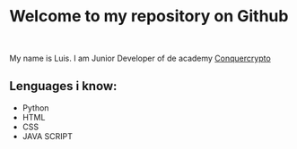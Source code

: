 <!DOCTYPE html>
<p><img src="https://github.com/liskoo1/liskoo1/assets/106185848/eda484f0-e9d3-49ca-a1a9-21c7d56202a0" alt=""></p>
<h1><b>Welcome to my repository on Github</b></h1>
<br>
<p>My name is Luis. I am Junior Developer of  de academy <a href="https://www.conquercrypto.com">Conquercrypto </a></p>
<h2> Lenguages i know:</h2>
<ul>
<li>Python</li>
<li>HTML</li>
<li>CSS</li>
<li>JAVA SCRIPT</li>
</ul>

    
   
